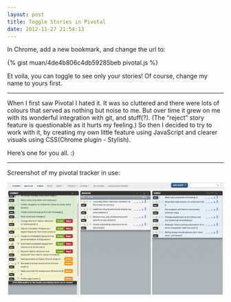 ```yaml
---
layout: post
title: Toggle Stories in Pivotal
date: 2012-11-27 21:54:13
---
```


In Chrome, add a new bookmark, and change the url to:

{% gist muan/4de4b806c4db59285beb pivotal.js %}

Et voila, you can toggle to see only your stories! Of course, change my name to yours first.

---

When I first saw Pivotal I hated it. It was so cluttered and there were lots of colours that served as nothing but noise to me. But over time it grew on me with its wonderful integration with git, and stuff(?). (The “reject” story feature is questionable as it hurts my feeling.) So then I decided to try to work with it, by creating my own little feature using JavaScript and clearer visuals using CSS(Chrome plugin - Stylish).

Here’s one for you all. :)

---

Screenshot of my pivotal tracker in use:

![screenshot](/images/12112701.png)